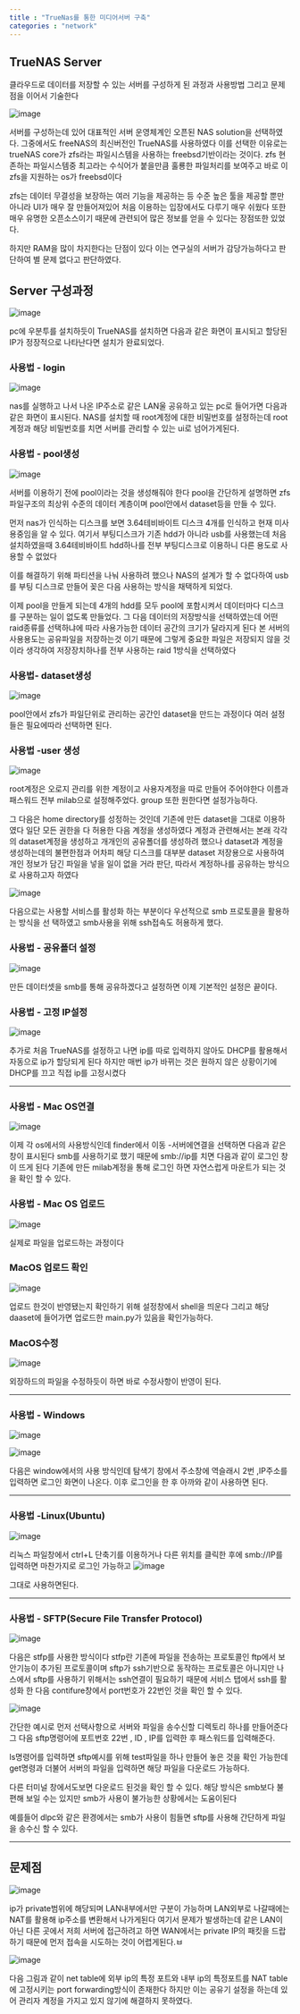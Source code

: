 ```yaml
---
title : "TrueNas를 통한 미디어서버 구축"
categories : "network"
--- 
```



## TrueNAS Server

클라우드로 데이터를 저장할 수 있는 서버를 구성하게 된 과정과 사용방법 그리고 문제점을 이어서 기술한다

![image](https://user-images.githubusercontent.com/65720894/131797453-c315c019-ec63-409b-9328-6874b17cc048.png)

서버를 구성하는데 있어 대표적인 서버 운영체계인 오픈된 NAS solution을 선택하였다. 그중에서도 freeNAS의 최신버전인 TrueNAS를 사용하였다 
이를 선택한 이유로는 trueNAS core가 zfs라는 파일시스템을 사용하는 freebsd기반이라는 것이다.
zfs 현존하는 파일시스템중 최고라는 수식어가 붙을만큼 훌룡한 파일처리를 보여주고 바로 이 zfs을
지원하는 os가 freebsd이다

zfs는 데이터 무결성을 보장하는 여러 기능을 제공하는 등 수준 높은 툴을 제공할 뿐만아니라 UI가 
매우 잘 만들어져있어 처음 이용하는 입장에서도 다루기 매우 쉬웠다 또한 매우 유명한 
오픈소스이기 때문에 관련되어 많은 정보를 얻을 수 있다는 장점또한 있었다.

하지만 RAM을 많이 차지한다는 단점이 있다 이는 연구실의 서버가 감당가능하다고 판단하여 별 문제 없다고 판단하였다.

## Server 구성과정

![image](https://user-images.githubusercontent.com/65720894/131851857-0aa2ab35-8637-4efc-a587-e05a42d4679d.png)

pc에 우분투를 설치하듯이 TrueNAS를 설치하면 다음과 같은 화면이 표시되고 할당된 IP가 정장적으로
나타난다면 설치가 완료되었다. 

### 사용법 - login
![image](https://user-images.githubusercontent.com/65720894/131852754-d7c43085-7368-41f7-a4d0-9fbf69161f1e.png)

nas를 실행하고 나서 나온 IP주소로 같은 LAN울 공유하고 있는 pc로 들어가면 다음과 같은 화면이 
표시된다. NAS를 설치할 때 root계정에 대한 비밀번호를 설정하는데 root계정과 해당 비밀번호를 치면
서버를 관리할 수 있는 ui로 넘어가게된다.

### 사용법 - pool생성

![image](https://user-images.githubusercontent.com/65720894/131853304-6c53ff05-5deb-431c-8c46-8d0b8de527e0.png)

서버를 이용하기 전에 pool이라는 것을 생성해줘야 한다 pool을 간단하게 설명하면
zfs파일구조의 최상위 수준의 데이터 계층이며 pool안에서 dataset등을 만들 수 있다.

먼저 nas가 인식하는 디스크를 보면 3.64테비바이트 디스크 4개를 인식하고 현재 미사용중임을
알 수 있다. 여기서 부팅디스크가 기존 hdd가 아니라 usb를 사용했는데 처음 설치하였을때
3.64테비바이트 hdd하나를 전부 부팅디스크로 이용하니 다른 용도로 사용할 수 없었다   

이를 해결하기 위해 파티션을 나눠 사용하려 했으나 NAS의 설계가 할 수 없다하여 usb를 부팅
디스크로 만들어 꽂은 다음 사용하는 방식을 채택하게 되었다.   

이제 pool을 만들게 되는데 4개의 hdd를 모두 pool에 포함시켜서 데이터마다 디스크를 구분하는 일이
없도록 만들었다. 그 다음 데이터의 저장방식을 선택하였는데 어떤 raid종류를 선택하냐에 따라 
사용가능한 데이터 공간의 크기가 달라지게 된다 본 서버의 사용용도는 공유파일을 저장하는것 이기
때문에 그렇게 중요한 파일은 저장되지 않을 것이라 생각하여 저장장치하나를 전부 사용하는
raid 1방식을 선택하였다 

### 사용법- dataset생성

![image](https://user-images.githubusercontent.com/65720894/131857251-4e1287b8-9061-4f4e-8fdb-bd7ec6c0aefe.png)

pool안에서 zfs가 파일단위로 관리하는 공간인 dataset을 만드는 과정이다 여러 설정들은
필요에따라 선택하면 된다.

### 사용법 -user 생성
![image](https://user-images.githubusercontent.com/65720894/131857385-5264f009-dbfa-4f8f-bc56-98a83ce7ecb6.png)

root계정은 오로지 관리를 위한 계정이고 사용자계정을 따로 만들어 주어야한다 이름과 패스워드
전부 milab으로 설정해주었다. group 또한 원한다면 설정가능하다.

그 다음은 home directory를 성정하는 것인데 기존에 만든 dataset을 그대로 이용하였다
일단 모든 권한을 다 허용한 다음 계정을 생성하였다 계정과 관련해서는 본래 
각각의 dataset계정을 생성하고 개개인의 공유폴더를 생성하려 했으나
dataset과 계정을 생성하는데의 불편한점과 어차피 해당 디스크를 대부분 dataset 저장용으로
사용하여 개인 정보가 담긴 파일을 넣을 일이 없을 거라 판단, 따라서 계정하나를 공유하는 방식으로
사용하고자 하였다

![image](https://user-images.githubusercontent.com/65720894/131860124-8f761766-94df-4f04-81a6-0a68ee6146dd.png)

다음으로는 사용할 서비스를 활성화 하는 부분이다 우선적으로 smb 프로토콜을 활용하는 방식을 선
택하였고 smb사용을 위해 ssh접속도 허용하게 했다.

### 사용법 - 공유폴더 설정

![image](https://user-images.githubusercontent.com/65720894/131860911-c4f0cec7-8014-49be-93f3-3807f3fea0e6.png)

만든 데이터셋을 smb를 통해 공유하겠다고 설정하면 이제 기본적인 설정은 끝이다.

### 사용법 - 고정 IP설정

![image](https://user-images.githubusercontent.com/65720894/131861028-79be0175-a3c7-4776-bfd3-0928b91d7588.png)

추가로 처음 TrueNAS를 설정하고 나면 ip를 따로 입력하지 않아도 DHCP를 활용해서 자동으로 ip가 
할당되게 된다 하지만 매번 ip가 바뀌는 것은 원하지 않은 상황이기에 DHCP를 끄고 직접 ip를 
고정시켰다

---------------

### 사용법 - Mac OS연결

![image](https://user-images.githubusercontent.com/65720894/131862164-069459a4-36cb-4a81-9c5d-dbb9d264cdc0.png)

이제 각 os에서의 사용방식인데 finder에서 이동 -서버에연결을 선택하면 다음과 같은 창이 
표시된다 smb를 사용하기로 했기 때문에 smb://ip를 치면 다음과 같이 로그인 창이 뜨게 된다
기존에 만든 milab계정을 통해 로그인 하면 자연스럽게 마운트가 되는 것을 확인 할 수 있다.

### 사용법 - Mac OS 업로드

![image](https://user-images.githubusercontent.com/65720894/131862432-c390276f-4f2b-49f5-8b5c-0a6431cf2f85.png)

실제로 파일을 업로드하는 과정이다

### MacOS 업로드 확인

![image](https://user-images.githubusercontent.com/65720894/131862521-27bd28fd-6c4e-448d-a6b7-5dfb739c70e5.png)

업로드 한것이 반영됐는지 확인하기 위해 설정창에서 shell을 띄운다 그리고 해당 daaset에 
들어가면 업로드한 main.py가 있음을 확인가능하다.

### MacOS수정

![image](https://user-images.githubusercontent.com/65720894/131862722-29ff64d5-08b4-430f-980c-5046e8f52e40.png)

외장하드의 파일을 수정하듯이 하면 바로 수정사항이 반영이 된다.

------------

### 사용법 - Windows

![image](https://user-images.githubusercontent.com/65720894/131862887-f8686256-777f-41dc-a0ff-a3729f169dde.png)

![image](https://user-images.githubusercontent.com/65720894/131863089-d6cb5c5e-ed34-46ae-bb6f-01f99ba69437.png)


다음은 window에서의 사용 방식인데 탐색기 창에서 주소창에 역슬래시 2번 ,IP주소를 입력하면
로그인 화면이 나온다. 이후 로그인을 한 후 아까와 같이 사용하면 된다.


------

### 사용법 -Linux(Ubuntu)

![image](https://user-images.githubusercontent.com/65720894/131863241-9dbb1fc3-f7da-4303-8ac6-ce696ce40823.png)

리눅스 파일창에서 ctrl+L 단축기를 이용하거나 다른 위치를 클릭한 후에 smb://IP를 입력하면
마찬가지로 로그인 가능하고 
![image](https://user-images.githubusercontent.com/65720894/131863582-ac57372a-20be-45e7-b75c-5dfdffb9603f.png)

그대로 사용하면된다.

----

### 사용법 - SFTP(Secure File Transfer Protocol)

![image](https://user-images.githubusercontent.com/65720894/131864759-5b1bed95-bb98-431e-b185-59b1323cd80c.png)


다음은 stfp를 사용한 방식이다 stfp란 기존에 파일을 전송하는 프로토콜인 ftp에서 보안기능이 추가된 프로토콜이며 sftp가 ssh기반으로 동작하는 프로토콜은 아니지만 나스에서 sftp를 사용하기 위해서는
ssh연결이 필요하기 때문에 서비스 탭에서 ssh를 활성화 한 다음 contifure창에서 port번호가 22번인 것을 확인 할 수 있다.

![image](https://user-images.githubusercontent.com/65720894/131864729-35fb8220-ecf3-49d8-bba5-17a95e3bdf3f.png)

간단한 예시로 먼저 선택사항으로 서버와 파일을 송수신할 디렉토리 하나를 만들어준다 그 다음
sftp명령어에 포트번호 22번 , ID , IP를 입력한 후 패스워드를 입력해준다.

ls명령어를 입력하면 sftp예시를 위해 test파일을 하나 만들어 놓은 것을 확인 가능한데
get명령과 더불어 서버의 파일을 입력하면 해당 파일을 다운로드 가능하다.

다른 터미널 창에서도보면 다운로드 된것을 확인 할 수 있다. 해당 방식은 smb보다 불편해 
보일 수는 있지만 smb가 사용이 불가능한 상황에서는 도움이된다 

예를들어 dlpc와 같은 환경에서는 smb가 사용이 힘들면 sftp를 사용해 간단하게 파일을 송수신 할 수 있다.

----

## 문제점
![image](https://user-images.githubusercontent.com/65720894/131865481-037c16ad-1c6a-4f48-9e44-62e736e4d58a.png)

ip가 private범위에 해당되며 LAN내부에서만 구분이 가능하며 LAN외부로 나갈때에는 NAT를 활용해 ip주소를 변환해서 나가게된다 여기서 문제가 발생하는데 같은 LAN이 아닌 다른 곳에서 저희 서버에 접근하려고 하면 WAN에서는 private IP의 패킷을 드랍하기 때문에 먼저 접속을 시도하는 것이 어렵게된다.ㅂ


![image](https://user-images.githubusercontent.com/65720894/131866488-4c282e72-77e3-4d28-95d4-52cb5de915d9.png)

다음 그림과 같이 net table에 외부 ip의 특정 포트와 내부 ip의 특정포트를 NAT table에 고정시키는
port forwarding방식이 존재한다 하지만 이는 공유기 설정을 하는데 있어 관리자 계정을 
가지고 있지 않기에 해결하지 못하였다.






























